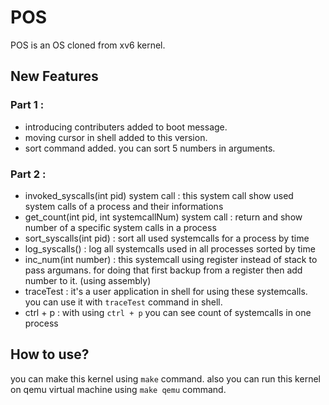 POS
======

POS is an OS cloned from xv6 kernel.


New Features 
------

### Part 1 : 
* introducing contributers added to boot message.
* moving cursor in shell added to this version.
* sort command added. you can sort 5 numbers in arguments.
### Part 2 :
* invoked_syscalls(int pid) system call : this system call show used system calls of a process and their informations
* get_count(int pid, int systemcallNum) system call : return and show number of a specific system calls in a process 
* sort_syscalls(int pid) : sort all used systemcalls for a process by time 
* log_syscalls() : log all systemcalls used in all processes sorted by time 
* inc_num(int number) : this systemcall using register instead of stack to pass argumans. for doing that first backup from a register then add number to it. (using assembly)
* traceTest : it's a user application in shell for using these systemcalls. you can use it with `traceTest` command in shell.
* ctrl + p : with using `ctrl + p` you can see count of systemcalls in one process

How to use? 
------

you can make this kernel using `make` command.
also you can run this kernel on qemu virtual machine using `make qemu` command.


